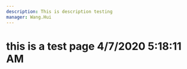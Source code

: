 ```yaml
---
description: This is description testing
manager: Wang.Hui
---
```

# this is a test page 4/7/2020 5:18:11 AM